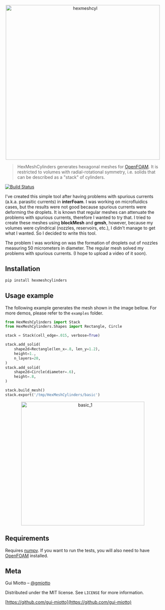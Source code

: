 <p align="center">
  <img src="media/hexmeshcyl.png" alt="hexmeshcyl" width="500"/>
</p>

<!--# HexMeshCylinders-->
> HexMeshCylinders generates hexagonal meshes for [OpenFOAM][openfoam-url].  It is restricted to volumes with radial-rotational symmetry, i.e. solids that can be described as a "stack" of cylinders.

[![Build Status][travis-image]][travis-url]

I've created this simple tool after having problems with spurious currents (a.k.a. parasitic currents) in **interFoam**. I was working on microfluidics cases, but the results were not good because spurious currents were deforming the droplets. It is known that regular meshes can attenuate the problems with spurious currents, therefore I wanted to try that. I tried to create these meshes using **blockMesh** and **gmsh**, however, because my volumes were cylindrical (nozzles, reservoirs, etc.), I didn't manage to get what I wanted. So I decided to write this tool.

The problem I was working on was the formation of droplets out of nozzles measuring 50 micrometers in diameter. The regular mesh solved my problems with spurious currents. (I hope to upload a video of it soon).


## Installation

```sh
pip install hexmeshcylinders
```

## Usage example

The following example generates the mesh shown in the image bellow. For more demos, please
 refer to the ``examples`` folder.


```python
from HexMeshCylinders import Stack
from HexMeshCylinders.Shapes import Rectangle, Circle

stack = Stack(cell_edge=.015, verbose=True)

stack.add_solid(
    shape2d=Rectangle(len_x=.8, len_y=1.2),
    height=1.,
    n_layers=20,
)
stack.add_solid(
    shape2d=Circle(diameter=.6),
    height=.8,
)

stack.build_mesh()
stack.export('/tmp/HexMeshCylinders/basic')

```

<p align="center">
    <img src="media/basic_1.png" alt="basic_1" width="400"/>
</p>

## Requirements

Requires [numpy][numpy-url]. If you want to run the tests, you will also need to have
 [OpenFOAM][openfoam-git-url] installed.


## Meta

Gui Miotto – [@gmiotto](https://twitter.com/gmiotto)

Distributed under the MIT license. See ``LICENSE`` for more information.

[https://github.com/gui-miotto](https://github.com/gui-miotto)

<!-- Markdown link & img dfn's -->
[openfoam-url]: https://www.openfoam.com/
[openfoam-git-url]: https://github.com/OpenFOAM/OpenFOAM-7
[numpy-url]: https://github.com/numpy/numpy
[travis-image]: https://travis-ci.org/gui-miotto/HexMeshCylinders.svg?branch=master
[travis-url]: https://travis-ci.org/gui-miotto/HexMeshCylinders


